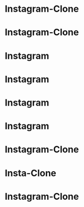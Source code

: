 # Instagram-Clone
# Instagram-Clone
# Instagram
# Instagram
# Instagram
# Instagram
# Instagram-Clone
# Insta-Clone
# Instagram-Clone
